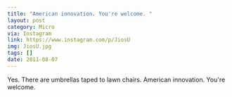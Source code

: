 ```yaml
---
title: "American innovation. You're welcome. "
layout: post
category: Micro
via: Instagram
link: https://www.instagram.com/p/JiosU
img: JiosU.jpg
tags: []
date: 2011-08-07
---
```

Yes. There are umbrellas taped to lawn chairs. American innovation. You're welcome. 